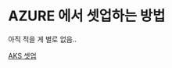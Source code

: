# AZURE 에서 셋업하는 방법

아직 적을 게 별로 없음..

[AKS 셋업](https://github.com/anabaral/azure-etude/blob/master/aks-setup.md)

